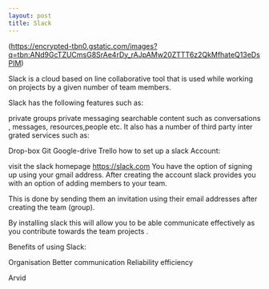 ```yaml
---
layout: post
title: Slack
---
```

(https://encrypted-tbn0.gstatic.com/images?q=tbn:ANd9GcTZUCmsG8SrAe4rDy_rAJpAMw20ZTTT6z2QkMfhateQ13eDsPIM)

Slack is a cloud based on line collaborative tool that is used  while working on projects by a given number of team members.

Slack has the following features such as:

private groups
private messaging
searchable content such as conversations , messages, resources,people etc.
It also has a number of third party inter grated services such as:

Drop-box
Git
Google-drive
Trello
how to set up a slack Account:

visit the slack homepage  https://slack.com
You have the option of signing up using your gmail address.
After creating the account slack provides you with an option of adding members to your team.

This is done by sending them an invitation using their email addresses after creating the team (group).

By installing slack this will allow you to be able communicate effectively as you contribute towards the team projects .

Benefits of using Slack:

Organisation
Better communication
Reliability
efficiency


Arvid
